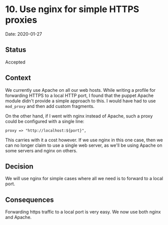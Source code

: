 # 10. Use nginx for simple HTTPS proxies

Date: 2020-01-27

Status
------

Accepted

Context
-------

We currently use Apache on all our web hosts. While writing a profile
for forwarding HTTPS to a local HTTP port, I found that the puppet
Apache module didn't provide a simple approach to this. I would have had
to use `mod_proxy` and then add custom fragments.

On the other hand, if I went with nginx instead of Apache, such a proxy
could be configured with a single line:

    proxy => "http://localhost:${port}",

This carries with it a cost however. If we use nginx in this one case,
then we can no longer claim to use a single web server, as we'll be
using Apache on some servers and nginx on others.

Decision
--------

We will use nginx for simple cases where all we need is to forward to a
local port.

Consequences
------------

Forwarding https traffic to a local port is very easy. We now use both
nginx and Apache.
